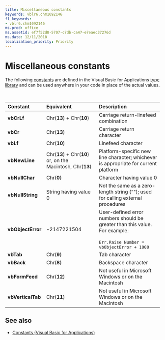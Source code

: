 ```yaml
---
title: Miscellaneous constants
keywords: vblr6.chm1092146
f1_keywords:
- vblr6.chm1092146
ms.prod: office
ms.assetid: ef7f52d8-5707-c7db-ca47-e7eaec37276d
ms.date: 12/11/2018
localization_priority: Priority
---
```



# Miscellaneous constants

The following [constants](../../Glossary/vbe-glossary.md#constant) are defined in the Visual Basic for Applications [type library](../../Glossary/vbe-glossary.md#type-library) and can be used anywhere in your code in place of the actual values.

<br/>

|Constant|Equivalent|Description|
|:-----|:-----|:-----|
|**vbCrLf**|Chr(**13**) + Chr(**10**)|Carriage return-linefeed combination|
|**vbCr**|Chr(**13**)|Carriage return character|
|**vbLf**|Chr(**10**)|Linefeed character|
|**vbNewLine**|Chr(**13**) + Chr(**10**) or, on the Macintosh, Chr(**13**)|Platform-specific new line character; whichever is appropriate for current platform|
|**vbNullChar**|Chr(**0**)|Character having value 0|
|**vbNullString**|String having value 0|Not the same as a zero-length string (""); used for calling external procedures|
|**vbObjectError**|-2147221504|User-defined error numbers should be greater than this value. For example:<br/><br/>`Err.Raise Number = vbObjectError + 1000`|
|**vbTab**|Chr(**9**)|Tab character|
|**vbBack**|Chr(**8**)|Backspace character|
|**vbFormFeed**|Chr(**12**)|Not useful in Microsoft Windows or on the Macintosh|
|**vbVerticalTab**|Chr(**11**)|Not useful in Microsoft Windows or on the Macintosh|

## See also

- [Constants (Visual Basic for Applications)](../constants-visual-basic-for-applications.md)
